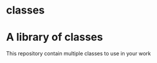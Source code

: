 classes
=======

A library of classes
====================

This repository contain multiple classes to use in your work
